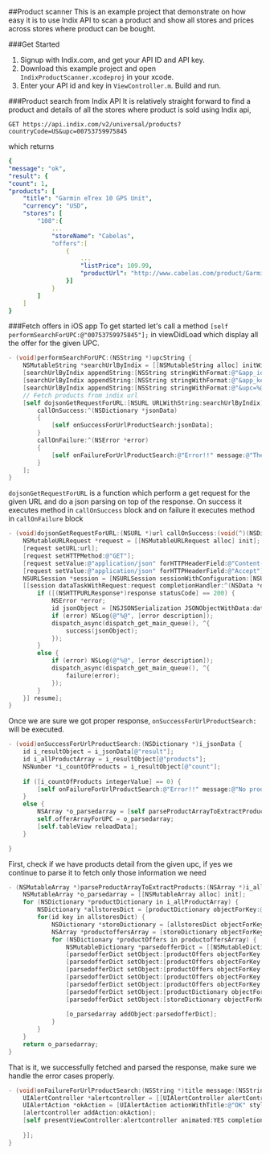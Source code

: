 ##Product scanner
This is an example project that demonstrate on how easy it is to use Indix API to scan a product and show all stores and prices across stores where product can be bought.

###Get Started
1. Signup with Indix.com, and get your API ID and API key. 
2. Download this example  project and open `IndixProductScanner.xcodeproj` in your xcode.
3. Enter your API id and key in `ViewController.m`. Build and run.

###Product search from Indix API
It is relatively straight forward to find a product and details of all the stores where product is sold using Indix api, 

```
GET https://api.indix.com/v2/universal/products?countryCode=US&upc=00753759975845
```
which returns 

```yaml
{
"message": "ok",
"result": {
"count": 1,
"products": [
	"title": "Garmin eTrex 10 GPS Unit",
	"currency": "USD",
	"stores": [
		"108":{
			...
			"storeName": "Cabelas",
			"offers":[
				{
					...
					"listPrice": 109.99,
					"productUrl": "http://www.cabelas.com/product/Garmin-eTrex-GPS-Unit/1218229.uts?productVariantId=2963934"
				}]
			}
		]
	]
}

```


###Fetch offers in iOS app
To get started let's call a method `[self performSearchForUPC:@"00753759975845"];` in viewDidLoad which display all the offer for the given UPC.

```objective-c
- (void)performSearchForUPC:(NSString *)upcString {
    NSMutableString *searchUrlByIndix = [[NSMutableString alloc] initWithString:@"https://api.indix.com/v2/universal/products?countryCode=US"];
    [searchUrlByIndix appendString:[NSString stringWithFormat:@"&app_id=%@", INDIX_API_ID]];
    [searchUrlByIndix appendString:[NSString stringWithFormat:@"&app_key=%@", INDIX_API_KEY]];
    [searchUrlByIndix appendString:[NSString stringWithFormat:@"&upc=%@", upcString]];
    // Fetch products from indix url
    [self dojsonGetRequestForURL:[NSURL URLWithString:searchUrlByIndix] 
	    callOnSuccess:^(NSDictionary *jsonData) 
	    {
	        [self onSuccessForUrlProductSearch:jsonData];
	    } 
	    callOnFailure:^(NSError *error) 
	    {
	        [self onFailureForUrlProductSearch:@"Error!!" message:@"There was an error, please check your net connection and try again"];
	    }
    ];
}

```

`dojsonGetRequestForURL` is a function which perform a get request for the given URL and do a json parsing on top of the response. On success it executes method in `callOnSuccess` block and on failure it executes method in `callOnFailure` block

```objective-c
- (void)dojsonGetRequestForURL:(NSURL *)url callOnSuccess:(void(^)(NSDictionary *data))success callOnFailure:(void(^)(NSError *error))failure {
    NSMutableURLRequest *request = [[NSMutableURLRequest alloc] init];
    [request setURL:url];
    [request setHTTPMethod:@"GET"];
    [request setValue:@"application/json" forHTTPHeaderField:@"Content-Type"];
    [request setValue:@"application/json" forHTTPHeaderField:@"Accept"];
    NSURLSession *session = [NSURLSession sessionWithConfiguration:[NSURLSessionConfiguration defaultSessionConfiguration]];
    [[session dataTaskWithRequest:request completionHandler:^(NSData *data, NSURLResponse *response, NSError *error) {
        if ([(NSHTTPURLResponse*)response statusCode] == 200) {
            NSError *error;
            id jsonObject = [NSJSONSerialization JSONObjectWithData:data options:0 error:&error];
            if (error) NSLog(@"%@", [error description]);
            dispatch_async(dispatch_get_main_queue(), ^{
                success(jsonObject);
            });
        }
        else {
            if (error) NSLog(@"%@", [error description]);
            dispatch_async(dispatch_get_main_queue(), ^{
                failure(error);
            });
        }
    }] resume];
}
```
Once we are sure we got proper response, `onSuccessForUrlProductSearch:` will be executed.

```objective-c
- (void)onSuccessForUrlProductSearch:(NSDictionary *)i_jsonData {
    id i_resultObject = i_jsonData[@"result"];
    id i_allProductArray = i_resultObject[@"products"];
    NSNumber *i_countOfProducts = i_resultObject[@"count"];
    
    if ([i_countOfProducts integerValue] == 0) {
        [self onFailureForUrlProductSearch:@"Error!!" message:@"No products found"];
    }
    else {
        NSArray *o_parsedarray = [self parseProductArrayToExtractProducts:i_allProductArray];
        self.offerArrayForUPC = o_parsedarray;
        [self.tableView reloadData];
    }

}
```
First, check if we have products detail from the given upc, if yes we continue to parse it to fetch only those information we need

```objective-c
- (NSMutableArray *)parseProductArrayToExtractProducts:(NSArray *)i_allProductArray {
    NSMutableArray *o_parsedarray = [[NSMutableArray alloc] init];
    for (NSDictionary *productDictionary in i_allProductArray) {
        NSDictionary *allstoresDict = [productDictionary objectForKey:@"stores"];
        for(id key in allstoresDict) {
            NSDictionary *storeDictionary = [allstoresDict objectForKey:key];
            NSArray *productoffersArray = [storeDictionary objectForKey:@"offers"];
            for (NSDictionary *productOffers in productoffersArray) {
                NSMutableDictionary *parsedofferDict = [[NSMutableDictionary alloc] init];
                [parsedofferDict setObject:[productOffers objectForKey:@"imageUrl"] forKey:@"imageUrl"];
                [parsedofferDict setObject:[productOffers objectForKey:@"productUrl"] forKey:@"productUrl"];
                [parsedofferDict setObject:[productOffers objectForKey:@"seller"] forKey:@"seller"];
                [parsedofferDict setObject:[productOffers objectForKey:@"salePrice"] forKey:@"salePrice"];
                [parsedofferDict setObject:[productOffers objectForKey:@"listPrice"] forKey:@"listPrice"];
                [parsedofferDict setObject:[productDictionary objectForKey:@"currency"] forKey:@"currency"];
                [parsedofferDict setObject:[storeDictionary objectForKey:@"storeName"] forKey:@"storeName"];
                
                [o_parsedarray addObject:parsedofferDict];
            }
        }
    }
    return o_parsedarray;
}

```

That is it, we successfully fetched and parsed the response, make sure we handle the error cases properly.

```objective-c
- (void)onFailureForUrlProductSearch:(NSString *)title message:(NSString *)message {
    UIAlertController *alertcontroller = [[UIAlertController alertControllerWithTitle:title message:message preferredStyle:UIAlertControllerStyleAlert] init];
    UIAlertAction *okAction = [UIAlertAction actionWithTitle:@"OK" style:UIAlertActionStyleDefault handler:nil];
    [alertcontroller addAction:okAction];
    [self presentViewController:alertcontroller animated:YES completion:^{
        
    }];
}
```
